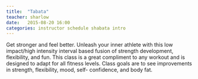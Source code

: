 ```yaml
---
title:  "Tabata"
teacher: sharlow
date:   2015-08-20 16:00
categories: instructor schedule shabata intro
---
```

Get stronger and feel better. Unleash your inner athlete with this low impact/high intensity interval based fusion of strength development, flexibility, and fun. This class is a great compliment to any workout and is designed to adapt for all fitness levels. Class goals are to see improvements in strength, flexibility, mood, self- confidence, and body fat.
